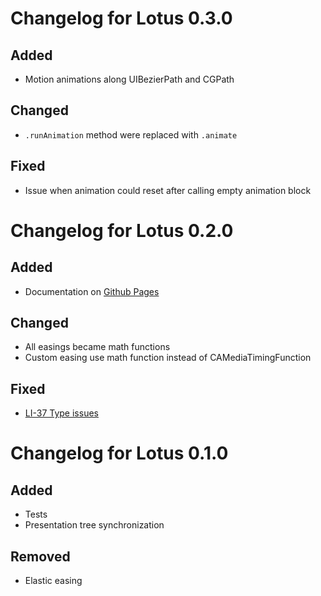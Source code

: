# Changelog for Lotus 0.3.0
## Added
* Motion animations along UIBezierPath and CGPath

## Changed
* `.runAnimation` method were replaced with `.animate`

## Fixed
* Issue when animation could reset after calling empty animation block

# Changelog for Lotus 0.2.0
## Added
* Documentation on [Github Pages](lotus-docs.github.io)

## Changed
* All easings became math functions
* Custom easing use math function instead of CAMediaTimingFunction

## Fixed
* [LI-37 Type issues](https://github.com/lotus-ios/lotus/issues/37)

# Changelog for Lotus 0.1.0
## Added
* Tests
* Presentation tree synchronization 

## Removed
* Elastic easing

